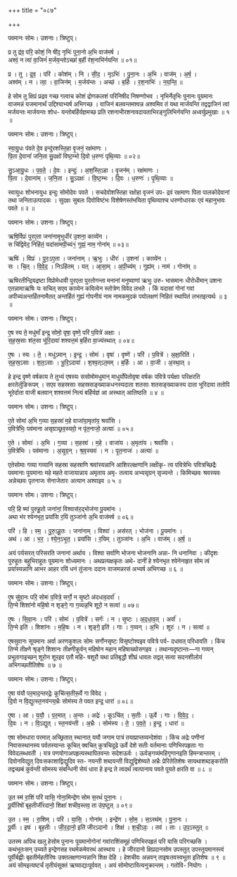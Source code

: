 +++
title = "०८७"

+++


पवमानः सोमः। उशनाः। त्रिष्टुप्।

प्र तु द्र॑व॒ परि॒ कोशं॒ नि षी॑द॒ नृभिः॑ पुना॒नो अ॒भि वाज॑मर्ष ।  
अश्वं॒ न त्वा॑ वा॒जिनं॑ म॒र्जय॒न्तोऽच्छा॑ ब॒र्ही र॑श॒नाभि॑र्नयन्ति ॥ ०१॥

प्र । तु । द्र॒व॒ । परि॑ । कोश॑म् । नि । सी॒द॒ । नृऽभिः॑ । पु॒ना॒नः । अ॒भि । वाज॑म् । अ॒र्ष॒ ।  
अश्व॑म् । न । त्वा॒ । वा॒जिन॑म् । म॒र्जय॑न्तः । अच्छ॑ । ब॒र्हिः । र॒श॒नाभिः॑ । न॒य॒न्ति॒ ॥

हे सोम तु क्षिप्रं प्रद्रव गच्छ गत्वाच कोशं द्रोणकलशं परिनिषीद निषण्णोभव । नृभिर्नेतृभिः पुनानः पूयमानः वाजमन्नं यजमानार्थं उद्दिश्याभ्यर्ष अभिगच्छ । वाजिनं बलवन्तमश्वन्न अश्वमिव तं यथा मार्जयन्ति तद्वद्वाजिनं त्वां मर्जयन्तः मार्जयन्तः शोध- यन्तोबर्हिर्यज्ञमच्छ प्रति रशनाभीरशनावदायताभिरङ्गुलिभिर्नयन्ति अध्वर्युप्रमुखाः ॥ १ ॥

पवमानः सोमः। उशनाः। त्रिष्टुप्।

स्वा॒यु॒धः प॑वते दे॒व इन्दु॑रशस्ति॒हा वृ॒जनं॒ रक्ष॑माणः ।  
पि॒ता दे॒वानां॑ जनि॒ता सु॒दक्षो॑ विष्ट॒म्भो दि॒वो ध॒रुणः॑ पृथि॒व्याः ॥ ०२॥

सु॒ऽआ॒यु॒धः । प॒व॒ते॒ । दे॒वः । इन्दुः॑ । अ॒श॒स्ति॒ऽहा । वृ॒जन॑म् । रक्ष॑माणः ।  
पि॒ता । दे॒वाना॑म् । ज॒नि॒ता । सु॒ऽदक्षः॑ । वि॒ष्ट॒म्भः । दि॒वः । ध॒रुणः॑ । पृ॒थि॒व्याः ॥

स्वायुधः शोभनायुधः इन्दुः सोमोदेवः पवते । सचदेवोशस्तिहा रक्षोहा वृजनं उप- द्रवं रक्षमाणः पिता पालकोदेवानां तथा जनिताउत्पादकः । सुदक्षः सुबलः दिवोविष्टंभः विशेषेणस्तंभयिता पृथिव्याश्च धरुणोधारकः एवं महानुभावः पवते ॥ २ ॥

पवमानः सोमः। उशनाः। त्रिष्टुप्।

ऋषि॒र्विप्रः॑ पुरए॒ता जना॑नामृ॒भुर्धीर॑ उ॒शना॒ काव्ये॑न ।  
स चि॑द्विवेद॒ निहि॑तं॒ यदा॑सामपी॒च्यं१॒॑ गुह्यं॒ नाम॒ गोना॑म् ॥ ०३॥

ऋषिः॑ । विप्रः॑ । पु॒रः॒ऽए॒ता । जना॑नाम् । ऋ॒भुः । धीरः॑ । उ॒शना॑ । काव्ये॑न ।  
सः । चि॒त् । वि॒वे॒द॒ । निऽहि॑तम् । यत् । आ॒सा॒म् । अ॒पी॒च्य॑म् । गुह्य॑म् । नाम॑ । गोना॑म् ॥

ऋषिरतीन्द्रियद्रष्टा विप्रोमेधावी पुरएता पुरतोगन्ता मनानां मनुष्याणां ऋभुः उरु- भासमानः धीरोधीमान् उशना एतन्नामाऋषिः यः सचित् सएव काव्येन कवित्वेन स्तोत्रेण विवेद लभते । किं यदासां गोनां गवां अपीच्यंअन्तर्हितनामैतत् अन्तर्हितं गुह्यं गोपनीयं नाम नामकमुदकं पयोलक्षणं निहितं स्थापितं लभतइत्यर्थः ॥ ३ ॥

पवमानः सोमः। उशनाः। त्रिष्टुप्।

ए॒ष स्य ते॒ मधु॑माँ इन्द्र॒ सोमो॒ वृषा॒ वृष्णे॒ परि॑ प॒वित्रे॑ अक्षाः ।  
स॒ह॒स्र॒साः श॑त॒सा भू॑रि॒दावा॑ शश्वत्त॒मं ब॒र्हिरा वा॒ज्य॑स्थात् ॥ ०४॥

ए॒षः । स्यः । ते॒ । मधु॑ऽमान् । इ॒न्द्र॒ । सोमः॑ । वृषा॑ । वृष्णे॑ । परि॑ । प॒वित्रे॑ । अ॒क्षा॒रिति॑ ।  
स॒ह॒स्र॒ऽसाः । श॒त॒ऽसाः । भू॒रि॒ऽदावा॑ । श॒श्व॒त्ऽत॒मम् । ब॒र्हिः । आ । वा॒जी । अ॒स्था॒त् ॥

हे इन्द्र वृष्णे वर्षकाय ते तुभ्यं एषस्यः ससोमोमधुमान् माधुर्योपेतोवृषा वर्षकः पवित्रे पर्यक्षाः परिक्षरति क्षरतेर्लुङिरूपम् । सएव सहस्रसाः सहस्रसङ्ख्याकधनस्यदाता शतसाः शतसङ्ख्याकस्य दाता भूरिदावा ततोपि भूरेर्दाता वाजी बलवान् शश्वत्तमं नित्यं बर्हिर्यज्ञं आ अस्थात् आतिष्ठति ॥ ४ ॥

पवमानः सोमः। उशनाः। त्रिष्टुप्।

ए॒ते सोमा॑ अ॒भि ग॒व्या स॒हस्रा॑ म॒हे वाजा॑या॒मृता॑य॒ श्रवां॑सि ।  
प॒वित्रे॑भिः॒ पव॑माना असृग्रञ्छ्रव॒स्यवो॒ न पृ॑त॒नाजो॒ अत्याः॑ ॥ ०५॥

ए॒ते । सोमाः॑ । अ॒भि । ग॒व्या । स॒हस्रा॑ । म॒हे । वाजा॑य । अ॒मृता॑य । श्रवां॑सि ।  
प॒वित्रे॑भिः । पव॑मानाः । अ॒सृ॒ग्र॒न् । श्र॒व॒स्यवः॑ । न । पृ॒त॒नाजः॑ । अत्याः॑ ॥

एतेसोमाः गव्या गव्यानि सहस्रा सहस्राणि श्रवांस्यन्नानि आशिरलक्षणानि लक्षीकृ- त्य पवित्रेभिः पवित्रच्छिद्रैः पवमानाः पूयमानाः महे महते वाजायान्नाय अमृताय अमृ- तत्वाय अभ्यसृग्रन् सृज्यन्ते । किमिच्छवः श्रवस्यवः अन्नेच्छवः पृतनाजः सेनाजेतारः अत्यान अश्वाइव ॥ ५ ॥

पवमानः सोमः। उशनाः। त्रिष्टुप्।

परि॒ हि ष्मा॑ पुरुहू॒तो जना॑नां॒ विश्वास॑र॒द्भोज॑ना पू॒यमा॑नः ।  
अथा भ॑र श्येनभृत॒ प्रयां॑सि र॒यिं तुञ्जा॑नो अ॒भि वाज॑मर्ष ॥ ०६॥

परि॑ । हि । स्म॒ । पु॒रु॒ऽहू॒तः । जना॑नाम् । विश्वा॑ । अस॑रत् । भोज॑ना । पू॒यमा॑नः ।  
अथ॑ । आ । भ॒र॒ । श्ये॒न॒ऽभृ॒त॒ । प्रयां॑सि । र॒यिम् । तुञ्जा॑नः । अ॒भि । वाज॑म् । अ॒र्ष॒ ॥

अयं पर्यसरत् परिसरति जनानां अर्थाय । विश्वा सर्वाणि भोजना भोजनानि अन्ना- नि धनानिवा । कीदृशः पुरुहूतः बहुभिराहूतः पूयमानः शोध्यमानः । अथप्रत्यक्षकृतः अथे- दानीं हे श्येनभृत श्येनेनाहृत सोम त्वं प्रयांस्यन्नानि आभर आहर रयिं धनं तुंजानः ददानः वाजमन्नरसं अभ्यर्ष अभिगच्छ ॥ ६ ॥

पवमानः सोमः। उशनाः। त्रिष्टुप्।

ए॒ष सु॑वा॒नः परि॒ सोमः॑ प॒वित्रे॒ सर्गो॒ न सृ॒ष्टो अ॑दधाव॒दर्वा॑ ।  
ति॒ग्मे शिशा॑नो महि॒षो न शृङ्गे॒ गा ग॒व्यन्न॒भि शूरो॒ न सत्वा॑ ॥ ०७॥

ए॒षः । सि॒वा॒नः । परि॑ । सोमः॑ । प॒वित्रे॑ । सर्गः॑ । न । सृ॒ष्टः । अ॒द॒धा॒व॒त् । अर्वा॑ ।  
ति॒ग्मे इति॑ । शिशा॑नः । म॒हि॒षः । न । शृङ्गे॒ इति॑ । गाः । ग॒व्यन् । अ॒भि । शूरः॑ । न । सत्वा॑ ॥

एषसुवानः सूयमानः अर्वा अरणकुशलः सोमः सर्गोनसृष्टः विसृष्टोश्वइव पवित्रे पर्य- दधावत् परिधावति । किंच तिग्मे तीक्ष्णे श्रृङ्गे शिशानः तीक्ष्णीकुर्वन् महिषोन महान् महिषाख्योसगइव । तथान्यदृष्टान्तः—गा गव्यन् प्रभूतागाइच्छन् शूरोन शूरइव एतौ महि- षशूरौ यथा प्रतिबृद्धौ शीघ्रं धावतः तद्वत् सत्वा सदनशीलोयं अभिगच्छतीतिशेषः ॥ ७ ॥

पवमानः सोमः। उशनाः। त्रिष्टुप्।

ए॒षा य॑यौ पर॒माद॒न्तरद्रेः॒ कूचि॑त्स॒तीरू॒र्वे गा वि॑वेद ।  
दि॒वो न वि॒द्युत्स्त॒नय॑न्त्य॒भ्रैः सोम॑स्य ते पवत इन्द्र॒ धारा॑ ॥ ०८॥

ए॒षा । आ । य॒यौ॒ । प॒र॒मात् । अ॒न्तः । अद्रेः॑ । कूऽचि॑त् । स॒तीः । ऊ॒र्वे । गाः । वि॒वे॒द॒ ।  
दि॒वः । न । वि॒ऽद्युत् । स्त॒नय॑न्ती । अ॒भ्रैः । सोम॑स्य । ते॒ । प॒व॒ते॒ । इ॒न्द्र॒ । धारा॑ ॥

एषा सोमधारा परमात् अच्छ्रितात् स्थानात् ययौ जगाम पात्रं तयाप्राप्तव्यन्देशंवा । किंच अद्रेः पणीनां निवासस्थानस्य पर्वतस्यान्तः कूचित् क्वचित् कुत्रचिदूढे ऊर्वे देशे सतीः वर्तमानाः पणिभिरपहृताः गाः विवेदलब्धवती । यत्र पणयोगाअपहृत्यस्थापितवन्तः सदेशऊर्वः । ऊर्वङ्गव्यंमहिगृणानइति हिमन्त्रान्तरम् । दिवोनविद्युत् दिवःसकाशाद्विद्युदिव स्त- नयन्ती शब्दयन्ती विद्युद्विशेष्यते अभ्रैः प्रेरितेतिशेषः सायथाशब्दङ्करोति तद्वच्छबं कुर्वन्ती सोमस्य संबन्धिनी सेयं धारा हे इन्द्र ते त्वदर्थं त्वत्पानाय पवते पूयते क्षरति वा ॥ ८ ॥

पवमानः सोमः। उशनाः। त्रिष्टुप्।

उ॒त स्म॑ रा॒शिं परि॑ यासि॒ गोना॒मिन्द्रे॑ण सोम स॒रथं॑ पुना॒नः ।  
पू॒र्वीरिषो॑ बृह॒तीर्जी॑रदानो॒ शिक्षा॑ शचीव॒स्तव॒ ता उ॑प॒ष्टुत् ॥ ०९॥

उ॒त । स्म॒ । रा॒शिम् । परि॑ । या॒सि॒ । गोना॑म् । इन्द्रे॑ण । सो॒म॒ । स॒ऽरथ॑म् । पु॒ना॒नः ।  
पू॒र्वीः । इषः॑ । बृ॒ह॒तीः । जी॒र॒दा॒नो॒ इति॑ जीरऽदानो । शिक्ष॑ । श॒ची॒ऽवः॒ । तव॑ । ताः । उ॒प॒ऽस्तुत् ॥

उतस्म अपिच खलु हेसोम पुनानः पूयमानोगोनां गवांराशिंसमूहं पणिभिरपहृतं परि यासि परिगच्छसि । कथंभूतःसन् उच्यते इन्द्रेणसह रथमेकमेवरथं आस्थाय । हे जीरदानो क्षिप्रदानसोम उपस्तुत् उपस्तूयमानस्त्वं पूर्वीर्बह्वीः बृहतीर्महतीरिषः उक्तलक्षणान्यन्नानि शिक्ष देहि । हेशचीवः अन्नवन् ताइषःतवस्वभूता इतिशेषः ॥ ९ ॥अयं सोमइत्यष्टर्चं तृतीयंसूक्तं ऋष्याद्याःपूर्ववत् । अयं सोमोष्टावित्यनुक्रान्तम् । गतोवि- नियोगः ।
